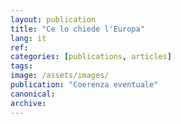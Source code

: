 ```yaml
---
layout: publication
title: "Ce lo chiede l'Europa"
lang: it
ref:
categories: [publications, articles]
tags:
image: /assets/images/
publication: "Coerenza eventuale"
canonical:
archive:
---
```

